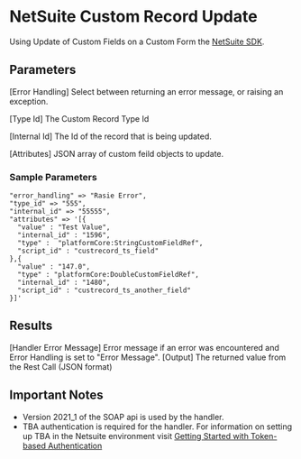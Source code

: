 # NetSuite Custom Record Update
Using Update of Custom Fields on a Custom Form the [NetSuite SDK](https://github.com/NetSweet/netsuite).

## Parameters
[Error Handling]
    Select between returning an error message, or raising an exception.

[Type Id]
  The Custom Record Type Id

[Internal Id]
    The Id of the record that is being updated.

[Attributes]
    JSON array of custom feild objects to update.

### Sample Parameters
    "error_handling" => "Rasie Error",
    "type_id" => "555",
    "internal_id" => "55555",
    "attributes" => '[{
      "value" : "Test Value",
      "internal_id" : "1596",
      "type" :  "platformCore:StringCustomFieldRef",
      "script_id" : "custrecord_ts_field"
    },{
      "value" : "147.0",
      "type" : "platformCore:DoubleCustomFieldRef",
      "internal_id" : "1480",
      "script_id" : "custrecord_ts_another_field"
    }]'

## Results
[Handler Error Message]
  Error message if an error was encountered and Error Handling is set to "Error Message".
[Output]
    The returned value from the Rest Call (JSON format)

## Important Notes
* Version 2021_1 of the SOAP api is used by the handler.
* TBA authentication is required for the handler.  For information on setting up TBA in the Netsuite environment visit [Getting Started with Token-based Authentication](https://docs.oracle.com/en/cloud/saas/netsuite/ns-online-help/section_4247337262.html)
